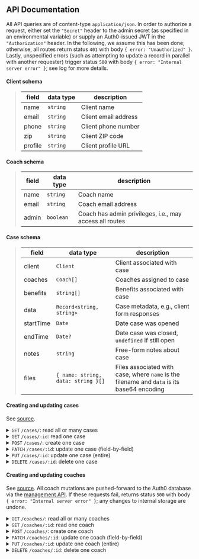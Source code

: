 ## API Documentation

All API queries are of content-type `application/json`. In order to authorize a request, either set the `"Secret"` header to the admin secret (as specified in an environmental variable) or supply an Auth0-issued JWT in the `"Authorization"` header. In the following, we assume this has been done; otherwise, all routes return status `401` with body `{ error: "Unauthorized" }`. Lastly, unspecified errors (such as attempting to update a record in parallel with another requester) trigger status `500` with body `{ error: "Internal server error" }`; see log for more details.

#### Client schema
> | field      | data type               | description                                                           |
> |------------|-------------------|-----------------------------------------------------------------------|
> | name | `string` | Client name
> | email | `string` | Client email address
> | phone | `string` | Client phone number
> | zip | `string` | Client ZIP code
> | profile | `string` | Client profile URL

#### Coach schema
> | field      |data type               | description                                                           |
> |------------|-------------------|-----------------------------------------------------------------------|
> | name | `string` | Coach name
> | email | `string` | Coach email address
> | admin | `boolean` | Coach has admin privileges, i.e., may access all routes

#### Case schema
> | field      |data type               | description                                                           |
> |------------|-------------------|-----------------------------------------------------------------------|
> | client | `Client` | Client associated with case
> | coaches | `Coach[]` | Coaches assigned to case
> | benefits | `string[]` | Benefits associated with case
> | data | `Record<string, string>` | Case metadata, e.g., client form responses
> | startTime | `Date` | Date case was opened
> | endTime | `Date?` | Date case was closed, `undefined` if still open
> | notes | `string` | Free-form notes about case
> | files | `{ name: string, data: string }[]` | Files associated with case, where `name` is the filename and `data` is its base64 encoding

#### Creating and updating cases

See [source](/backend/src/api/cases.ts).

<details>
<summary><code>GET</code> <code>/cases/</code>: read all or many cases</summary>

##### Queries
> | name      |  type     | data type               | description                                                           |
> |-----------|-----------|-------------------------|-----------------------------------------------------------------------|
> | _sort | optional | `string` | Name of the case field (e.g., "client.name") to sort by |
> | _order | optional | `"asc"` or `"desc"` | Sort in ascending or descending order
> | _start | optional | `number` | Starting index of result in sorted order
> | _end | optional | `number` | Ending index of result in sorted order, inclusive

##### Response
Always returns `200` status with array of `Case` documents that *the sender is assigned to*. Only admin-authorized requests (i.e., admin secret or account with admin privileges) see the entire list. Header `"X-Total-Count"` set to total number of documents.
</details>

<details>
<summary><code>GET</code> <code>/cases/:id</code>: read one case</summary>

##### Parameters
> | name      |  type     | data type               | description                                                           |
> |-----------|-----------|-------------------------|-----------------------------------------------------------------------|
> | id | required | `string` | ID of case to query

##### Response
Returns status `200` with `Case` document if found and authorized. If the requester is not admin and not assigned to the case, returns status `403` with body `{ error: "Forbidden }`. If the case cannot be found, returns status `404` with body `{ error: "Not found" }`.
</details>

<details>
<summary><code>POST</code> <code>/cases/</code>: create one case</summary>

##### Request
> | name      |  type     | data type               | description                                                           |
> |-----------|-----------|-------------------------|-----------------------------------------------------------------------|
> | client | required | `Client` | Client associated with case
> | coaches | optional | `string[]` | IDs of coaches assigned to case, default `[]`
> | benefits | optional | `string[]` | Benefits associated with case, default `[]`
> | data | optional | `Record<string, string>` | Case metadata, e.g., client form responses, default `{}`
> | startTime | optional | `Date` | Date case was opened, default present
> | endTime | optional | `Date` | Date case was closed
> | notes | optional | `string` | Free-form notes about case, default `"`
> | files | optional | `{ name: string, data: string }[]` | Files associated with case, where `name` is the filename and `data` is its base64 encoding, default `[]`

##### Response
Returns status `201` with `Case` document (with populated `coaches`) if case is saved successfully. If the requester is not admin, returns status `403` with body `{ error: "Forbidden }`. If there is an issue with saving, such as malformed input, returns staus `400` with body `{ error: "Validation failed" }`.
</details>

<details>
<summary><code>PATCH</code> <code>/cases/:id</code>: update one case (field-by-field)</summary>

##### Parameters
> | name      |  type     | data type               | description                                                           |
> |-----------|-----------|-------------------------|-----------------------------------------------------------------------|
> | id | required | `string` | ID of case to update

##### Request
> | name      |  type     | data type               | description                                                           |
> |-----------|-----------|-------------------------|-----------------------------------------------------------------------|
> | client | optional | `Client` | Client associated with case
> | coaches | optional | `string[]` | IDs of coaches assigned to case
> | benefits | optional | `string[]` | Benefits associated with case
> | data | optional | `Record<string, string>` | Case metadata, e.g., client form responses
> | startTime | optional | `Date` | Date case was opened
> | endTime | optional | `Date` | Date case was closed
> | notes | optional | `string` | Free-form notes about case

Any field not supplied defaults to the current entry in the database.

##### Response
Returns status `201` with `Case` document (with populated `coaches`) if case is saved successfully. If the requester is not admin and not assigned to the case, returns status `403` with body `{ error: "Forbidden }`. If the case cannot be found, returns status `404` with body `{ error: "Not found" }`. If there is an issue with saving, such as malformed input, returns staus `400` with body `{ error: "Validation failed" }`.
</details>

<details>
<summary><code>PUT</code> <code>/cases/:id</code>: update one case (entire)</summary>

##### Parameters
> | name      |  type     | data type               | description                                                           |
> |-----------|-----------|-------------------------|-----------------------------------------------------------------------|
> | id | required | `string` | ID of case to update

##### Request
> | name      |  type     | data type               | description                                                           |
> |-----------|-----------|-------------------------|-----------------------------------------------------------------------|
> | client | required | `Client` | Client associated with case
> | coaches | optional | `string[]` | IDs of coaches assigned to case, default `[]`
> | benefits | optional | `string[]` | Benefits associated with case, default `[]`
> | data | optional | `Record<string, string>` | Case metadata, e.g., client form responses, default `{}`
> | startTime | optional | `Date` | Date case was opened, default present
> | endTime | optional | `Date?` | Date case was closed
> | notes | optional | `string` | Free-form notes about case, default `"`

Replaces document entirely with supplied data. When possible, `PATCH` is recommended.

##### Response
Returns status `201` with `Case` document (with populated `coaches`) if case is saved successfully. If the requester is not admin and not assigned to the case, returns status `403` with body `{ error: "Forbidden }`. If the case cannot be found, returns status `404` with body `{ error: "Not found" }`. If there is an issue with saving, such as malformed input, returns staus `400` with body `{ error: "Validation failed" }`.
</details>

<details>
<summary><code>DELETE</code> <code>/cases/:id</code>: delete one case</summary>

##### Parameters
> | name      |  type     | data type               | description                                                           |
> |-----------|-----------|-------------------------|-----------------------------------------------------------------------|
> | id | required | `string` | ID of case to query

##### Response
Returns status `204` with empty body if removed. If the requester is not admin, returns status `403` with body `{ error: "Forbidden }`. If the case cannot be found, returns status `404` with body `{ error: "Not found" }`. 
</details>



#### Creating and updating coaches

See [source](/backend/src/api/coaches.ts). All coach mutations are pushed-forward to the Auth0 database via the [management API](https://auth0.com/docs/api/management/v2). If these requests fail, returns status `500` with body `{ error: "Internal server error" }`; any changes to internal storage are undone.

<details>
<summary><code>GET</code> <code>/coaches/</code>: read all or many coaches</summary>

##### Response
Returns status `200` and array of `Coach` documents if authorized. If the requester is not admin, returns status `403` with body `{ error: "Forbidden }`.
</details>

<details>
<summary><code>GET</code> <code>/coaches/:id</code>: read one coach</summary>

##### Parameters
> | name      |  type     | data type               | description                                                           |
> |-----------|-----------|-------------------------|-----------------------------------------------------------------------|
> | id | required | `string` | ID of case to query

##### Response
Returns status `200` with `Coach` document if found authorized. If the requester is not admin and does not have ID equal to `id`, returns status `403` with body `{ error: "Forbidden }`. If the case cannot be found, returns status `404` with body `{ error: "Not found" }`.
</details>

<details>
<summary><code>POST</code> <code>/coaches/</code>: create one coach</summary>

##### Request
> | name      |  type     | data type               | description                                                           |
> |-----------|-----------|-------------------------|-----------------------------------------------------------------------|
> | name | required | `string` | Coach name
> | email | required | `string` | Coach email address
> | admin | optional | `boolean` | Coach has admin privileges, i.e., may access all routes, default `false`

##### Response
Returns status `201` with `Coach` document if coach is saved successfully. If the requester is not admin, returns status `403` with body `{ error: "Forbidden }`. If there is an issue with saving, such as malformed input, returns staus `400` with body `{ error: "Validation failed" }`.
</details>

<details>
<summary><code>PATCH</code> <code>/coaches/:id</code>: update one coach (field-by-field)</summary>

##### Parameters
> | name      |  type     | data type               | description                                                           |
> |-----------|-----------|-------------------------|-----------------------------------------------------------------------|
> | id | required | `string` | ID of coach to update

##### Request
> | name      |  type     | data type               | description                                                           |
> |-----------|-----------|-------------------------|-----------------------------------------------------------------------|
> | name | optional | `string` | Coach name
> | email | optional | `string` | Coach email address
> | admin | optional | `boolean` | Coach has admin privileges

Any field not supplied defaults to the current entry in the database.

##### Response
Returns status `201` with `Coach` document if coach is saved successfully. If the requester is not admin, returns status `403` with body `{ error: "Forbidden }`. If the coach cannot be found, returns status `404` with body `{ error: "Not found" }`. If there is an issue with saving, such as malformed input, returns staus `400` with body `{ error: "Validation failed" }`.
</details>

<details>
<summary><code>PUT</code> <code>/coaches/:id</code>: update one coach (entire)</summary>

##### Parameters
> | name      |  type     | data type               | description                                                           |
> |-----------|-----------|-------------------------|-----------------------------------------------------------------------|
> | id | required | `string` | ID of coach to update

##### Request
> | name      |  type     | data type               | description                                                           |
> |-----------|-----------|-------------------------|-----------------------------------------------------------------------|
> | name | required | `string` | Coach name
> | email | required | `string` | Coach email address
> | admin | optional | `boolean` | Coach has admin privileges, default `false`

Replaces document entirely with supplied data. When possible, `PATCH` is recommended.

##### Response
Returns status `201` with `Coach` document if coach is saved successfully. If the requester is not admin, returns status `403` with body `{ error: "Forbidden }`. If the coach cannot be found, returns status `404` with body `{ error: "Not found" }`. If there is an issue with saving, such as malformed input, returns staus `400` with body `{ error: "Validation failed" }`.
</details>

<details>
<summary><code>DELETE</code> <code>/coaches/:id</code>: delete one coach</summary>

##### Parameters
> | name      |  type     | data type               | description                                                           |
> |-----------|-----------|-------------------------|-----------------------------------------------------------------------|
> | id | required | `string` | ID of case to query

##### Response
Returns status `204` with empty body if removed. If the requester is not admin, returns status `403` with body `{ error: "Forbidden }`. If the coach cannot be found, returns status `404` with body `{ error: "Not found" }`. 
</details>